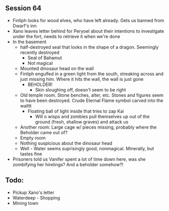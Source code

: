 ## Session 64
* Finliph looks for wood elves, who have left already. Gets us banned from Dwarf's inn
* Xano leaves letter behind for Peryoel about their intentions to investigate under the fort, needs to retrieve it when we're done
* In the basement
  * half-destroyed seal that looks in the shape of a dragon. Seemingly recently destroyed
    * Seal of Bahamut
    * Not magical
  * Mounted dinosaur head on the wall
  * Finliph engulfed in a green light from the south, streaking across and just missing him. Where it hits the wall, the wall is just gone
    * BEHOLDER!
      * Skin sloughing off, doesn't seem to be right
  * Old temple room. Stone benches, alter, etc. Stones and figures seem to have been destroyed. Crude Eternal Flame symbol carved into the walltt
    * Floating ball of light inside that tries to zap Kai
      * Will o wisps and zombies pull themselves up out of the ground (fresh, shallow graves) and attack us
  * Another room: Large cage w/ pieces missing, probably where the Beholder came out of?
  * Empty room
  * Nothing suspicious about the dinosaur head
  * Well - Water seems suprisingly good, nonmagical. Minerally, but tastes fine
* Prisoners told us Vanifer spent a lot of time down here, was she zombifying her hirelings? And a beholder somehow?!


## Todo:
* Pickup Xano's letter
* Waterdeep - Shopping
* Mining town